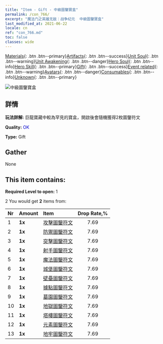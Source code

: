 ```yaml
---
title: "Item - Gift - 中級圖鑒寶盒"
permalink: /con_766/
excerpt: "魔法门之英雄无敌：战争纪元  中級圖鑒寶盒"
last_modified_at: 2021-06-22
locale: cn
ref: "con_766.md"
toc: false
classes: wide
---
```

 [Materials](/ItemsCN/){: .btn .btn--primary}[Artifacts](/ItemsCN/Artifacts/){: .btn .btn--success}[Unit Soul](/ItemsCN/UnitSoul/){: .btn .btn--warning}[Unit Awakening](/ItemsCN/UnitAwakening/){: .btn .btn--danger}[Hero Soul](/ItemsCN/HeroSoul/){: .btn .btn--info}[Hero Skill](/ItemsCN/HeroSkill/){: .btn .btn--primary}[Gift](/ItemsCN/Gift/){: .btn .btn--success}[Event related](/ItemsCN/Events/){: .btn .btn--warning}[Avatars](/ItemsCN/Avatars/){: .btn .btn--danger}[Consumables](/ItemsCN/Consumables/){: .btn .btn--info}[Unknown](/ItemsCN/Unknown/){: .btn .btn--primary}

 ![中級圖鑒寶盒](/images/t/i_tujianhezi2.png)

## 詳情
 **玩法詳解:** 巨龍寶藏中較為罕見的寶盒，開啟後會隨機獲得2枚圖鑒符文

 **Quality:** <span style="color: #0000CD">OK</span>

 **Type:** Gift

## Gather

  None

## This item contains:

 **Required Level to open:** 1

 2 You would get **2** items  from:

  | Nr | Amount |     Item    | Drop Rate,% |
  |:---|:-------|:------------|:---------:|
  | 1 |  **1x** | [攻擊圖鑒符文](/cn/Items/con_734/) | 7.69 | 
  | 2 |  **1x** | [防禦圖鑒符文](/cn/Items/con_739/) | 7.69 | 
  | 3 |  **1x** | [突擊圖鑒符文](/cn/Items/con_741/) | 7.69 | 
  | 4 |  **1x** | [射手圖鑒符文](/cn/Items/con_742/) | 7.69 | 
  | 5 |  **1x** | [魔法圖鑒符文](/cn/Items/con_746/) | 7.69 | 
  | 6 |  **1x** | [城堡圖鑒符文](/cn/Items/con_752/) | 7.69 | 
  | 7 |  **1x** | [壁壘圖鑒符文](/cn/Items/con_753/) | 7.69 | 
  | 8 |  **1x** | [據點圖鑒符文](/cn/Items/con_754/) | 7.69 | 
  | 9 |  **1x** | [墓園圖鑒符文](/cn/Items/con_755/) | 7.69 | 
  | 10 |  **1x** | [地獄圖鑒符文](/cn/Items/con_777/) | 7.69 | 
  | 11 |  **1x** | [塔樓圖鑒符文](/cn/Items/con_785/) | 7.69 | 
  | 12 |  **1x** | [元素圖鑒符文](/cn/Items/con_791/) | 7.69 | 
  | 13 |  **1x** | [地牢圖鑒符文](/cn/Items/con_792/) | 7.69 | 
